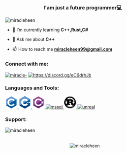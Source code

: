 <h3 align="center">I'am just a future programmer💻</h3>

<p align="left"> <img src="https://komarev.com/ghpvc/?username=miracleheen&label=Profile%20views&color=0e75b6&style=flat" alt="miracleheen" /> </p>

- 🌱 I’m currently learning **C++,Rust,C#**

- 💬 Ask me about **C++**

- 📫 How to reach me **miracleheen99@gmail.com**

<h3 align="left">Connect with me:</h3>
<p align="left">
<a href="https://stackoverflow.com/users/16744522/miracle" target="blank"><img align="center" src="https://raw.githubusercontent.com/rahuldkjain/github-profile-readme-generator/master/src/images/icons/Social/stack-overflow.svg" alt="miracle-" height="30" width="40" /></a>
<a href="https://discord.gg/https://discord.gg/eC6drhJb" target="blank"><img align="center" src="https://raw.githubusercontent.com/rahuldkjain/github-profile-readme-generator/master/src/images/icons/Social/discord.svg" alt="https://discord.gg/eC6drhJb" height="30" width="40" /></a>
</p>

<h3 align="left">Languages and Tools:</h3>
<p align="left"> <a href="https://www.cprogramming.com/" target="_blank" rel="noreferrer"> <img src="https://raw.githubusercontent.com/devicons/devicon/master/icons/c/c-original.svg" alt="c" width="40" height="40"/> </a> <a href="https://www.w3schools.com/cpp/" target="_blank" rel="noreferrer"> <img src="https://raw.githubusercontent.com/devicons/devicon/master/icons/cplusplus/cplusplus-original.svg" alt="cplusplus" width="40" height="40"/> </a> <a href="https://www.w3schools.com/cs/" target="_blank" rel="noreferrer"> <img src="https://raw.githubusercontent.com/devicons/devicon/master/icons/csharp/csharp-original.svg" alt="csharp" width="40" height="40"/> </a> <a href="https://www.microsoft.com/en-us/sql-server" target="_blank" rel="noreferrer"> <img src="https://www.svgrepo.com/show/303229/microsoft-sql-server-logo.svg" alt="mssql" width="40" height="40"/> </a> <a href="https://www.rust-lang.org" target="_blank" rel="noreferrer"> <img src="https://raw.githubusercontent.com/devicons/devicon/master/icons/rust/rust-plain.svg" alt="rust" width="40" height="40"/> </a> <a href="https://unrealengine.com/" target="_blank" rel="noreferrer"> <img src="https://raw.githubusercontent.com/kenangundogan/fontisto/036b7eca71aab1bef8e6a0518f7329f13ed62f6b/icons/svg/brand/unreal-engine.svg" alt="unreal" width="40" height="40"/> </a> </p>

<h3 align="left">Support:</h3>
<p><a href="https://www.buymeacoffee.com/miracleheen"> <img align="left" src="https://cdn.buymeacoffee.com/buttons/v2/default-yellow.png" height="50" width="210" alt="miracleheen" /></a></p><br><br>

<p><img align="center" src="https://github-readme-stats.vercel.app/api/top-langs?username=miracleheen&show_icons=true&locale=en&layout=compact" alt="miracleheen" /></p>
